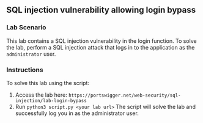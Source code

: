 ## SQL injection vulnerability allowing login bypass
### Lab Scenario
  This lab contains a SQL injection vulnerability in the login function. To solve the lab, perform a SQL injection attack that logs in to the application as the `administrator` user.

### Instructions
To solve this lab using the script:
1. Access the lab here: `https://portswigger.net/web-security/sql-injection/lab-login-bypass`
2. Run `python3 script.py <your lab url>`
   The script will solve the lab and successfully log you in as the administrator user.
